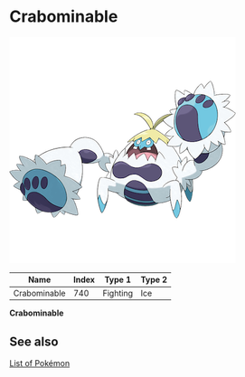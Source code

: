 # Crabominable


![Crabominable](images/740le.png)

| **Name** | **Index** | **Type 1** | **Type 2** |
|----|----|----|----|
| Crabominable | 740 | Fighting | Ice  |

**Crabominable** 

## See also

[List of Pokémon](../pokemon.md)
